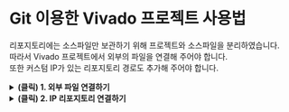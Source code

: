 # Git 이용한 Vivado 프로젝트 사용법
리포지토리에는 소스파일만 보관하기 위해 프로젝트와 소스파일을 분리하였습니다.  
따라서 Vivado 프로젝트에서 외부의 파일을 연결해 주어야 합니다.  
또한 커스텀 IP가 있는 리포지토리 경로도 추가해 주어야 합니다.  

<details>
<summary><b>(클릭) 1. 외부 파일 연결하기</b></summary>

#### 1-1. 원하는 비바도 프로젝트 생성 또는 이미 생성된 프로젝트 열기

#### 1-2. 비바도 왼쪽의 "Add Sources" 클릭
<img alt="Vivado Link File Tutorial Step 1" src = "/README_img/vivado_linkfile_tutorial_1.png" height="320"/>

#### 1-3. "Add or create design sources" 선택 후 "Next" 클릭
<img alt="Vivado Link File Tutorial Step 2" src = "/README_img/vivado_linkfile_tutorial_2.png" height="320"/>

#### 1-4. "Add Files" 클릭
<img alt="Vivado Link File Tutorial Step 3" src = "/README_img/vivado_linkfile_tutorial_3.png" height="320"/>

#### 1-5. 리포지토리 내의 소스 파일 선택 후 "OK" 클릭
Block Design의 경우에는 .bd 파일 선택 <br>
Verilog 파일의 경우에는 .v 파일 선택 <br><br>
<img alt="Vivado Link File Tutorial Step 4" src = "/README_img/vivado_linkfile_tutorial_4.png" height="320"/>

#### 1-6. "Copy sources into project" 체크 해제 후 "Finish" 클릭
**중요함: 해당 체크 박스를 해제해야만 리포지토리 내의 파일을 직접 사용함**<br><br>
<img alt="Vivado Link File Tutorial Step 5" src = "/README_img/vivado_linkfile_tutorial_5.png" height="320"/>

<br><br>
위 작업 후에 Vivado 프로젝트와 소스파일이 별도로 관리됩니다.

</details>

<details>
<summary><b>(클릭) 2. IP 리포지토리 연결하기</b></summary>

#### 2-1. 프로젝트 왼편의 "Settings" 클릭
<img alt="Vivado Link Repo Tutorial Step 5" src = "/README_img/vivado_linkrepo_tutorial_1.png" height="320"/>

#### 2-2. "Project Settings" -> "IP" 옆 ">" 클릭하여 목록 확장
<img alt="Vivado Link Repo Tutorial Step 5" src = "/README_img/vivado_linkrepo_tutorial_2.png" height="320"/>

#### 2-3. "Project Settings" -> "IP" -> "Repository" 클릭
<img alt="Vivado Link Repo Tutorial Step 5" src = "/README_img/vivado_linkrepo_tutorial_3.png" height="320"/>

#### 2-4. "IP Repositories" 밑 "+" 클릭
<img alt="Vivado Link Repo Tutorial Step 5" src = "/README_img/vivado_linkrepo_tutorial_4.png" height="320"/>

#### 2-5. Git 리포지토리 내부의 "ip_repo" 폴더 찾아서 선택 뒤 "Select" 클릭
<img alt="Vivado Link Repo Tutorial Step 5" src = "/README_img/vivado_linkrepo_tutorial_5.png" height="320"/>

#### 2-6. 리포지토리 추가 확인 후 "OK" 클릭
<img alt="Vivado Link Repo Tutorial Step 5" src = "/README_img/vivado_linkrepo_tutorial_6.png" height="320"/>

#### 2-7. 리포지토리 경로 확인 후 "OK" 클릭
<img alt="Vivado Link Repo Tutorial Step 5" src = "/README_img/vivado_linkrepo_tutorial_7.png" height="320"/>

위 작업 후에 Vivado 프로젝트에 IP 리포지토리 경로가 추가됩니다.

</details>